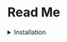# Read Me
<details><summary>Installation</summary>

> Version
> ```bash 
> pip -V
> ```
> Update
> ```bash 
> pip install -U pip
> ```



1. install aiogram version 2.25.1 || [Documentation](https://docs.aiogram.dev/)

> ```bash
> pip3 install aiogram==2.25.1
> ```

<br>

2. requests version 2.31.0 || [Documentation](https://requests.readthedocs.io/)
> ```bash
> pip install requests==2.31.0
> ```

<br>

3. BeautifulSoup version 4.12.3 || [Documentation](https://www.crummy.com/software/BeautifulSoup/bs4/doc/)
> ```bash
> pip install beautifulsoup4==4.12.3
> ```

</details>




